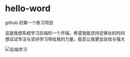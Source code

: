 # hello-word
github 的第一个练习项目

这是我想系统学习后端的一个开端，希望我能坚持足够长的时间  
想试试专注与坚持学习带给我的力量，能否让我更加自信与强大

![后端学习](https://image-static.segmentfault.com/192/340/1923407679-3453458555c701eb_fix732)
